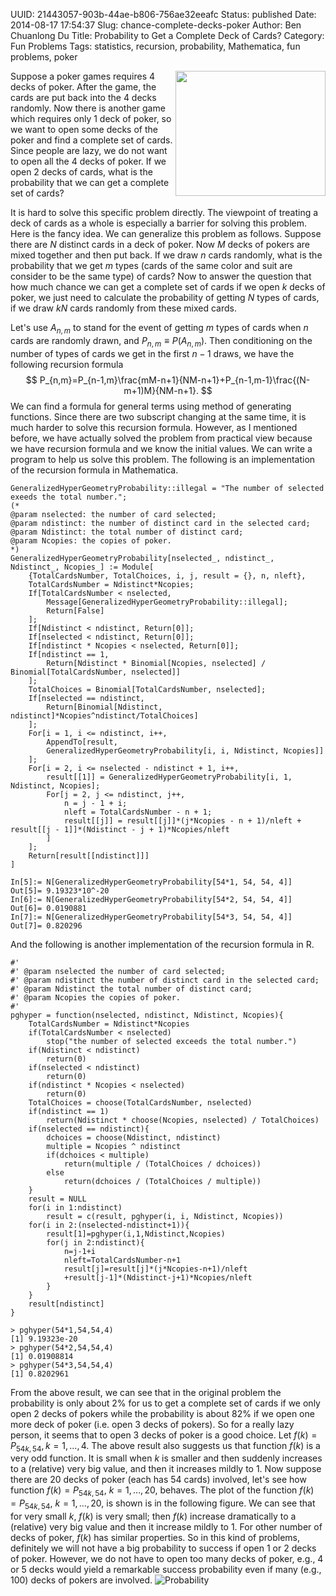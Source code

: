 UUID: 21443057-903b-44ae-b806-756ae32eeafc
Status: published
Date: 2014-08-17 17:54:37
Slug: chance-complete-decks-poker
Author: Ben Chuanlong Du
Title: Probability to Get a Complete Deck of Cards?
Category: Fun Problems
Tags: statistics, recursion, probability, Mathematica, fun problems, poker

[Probability]: http://www.legendu.net/media/poker/probability.png

<img src="http://www.legendu.net/media/poker/poker.jpg" height="200" width="240" align="right"/>

Suppose a poker games requires 4 decks of poker.
After the game, the cards are put back into the 4 decks randomly.
Now there is another game which requires only 1 deck of poker,
so we want to open some decks of the poker and find a complete set of cards.
Since people are lazy, 
we do not want to open all the 4 decks of poker.
If we open 2 decks of cards, 
what is the probability that we can get a complete set of cards?

It is hard to solve this specific problem directly.
The viewpoint of treating a deck of cards as a whole is especially a barrier for solving this problem.
Here is the fancy idea.
We can generalize this problem as follows.
Suppose there are $N$ distinct cards in a deck of poker.
Now $M$ decks of pokers are mixed together and then put back.
If we draw $n$ cards randomly,
what is the probability that we get $m$ types (cards of the same color and suit are consider to be the same type) of cards?
Now to answer the question that how much chance we can get a complete set of cards if we open $k$ decks of poker,
we just need to calculate the probability of getting $N$ types of cards,
if we draw $kN$ cards randomly from these mixed cards.


Let's use $A_{n,m}$ to stand for the event of getting $m$ types of cards when $n$ cards are randomly drawn,
and $P_{n,m}\equiv P(A_{n,m})$.
Then conditioning on the number of types of cards we get in the first $n-1$ draws,
we have the following recursion formula
    $$
    P_{n,m}=P_{n-1,m}\frac{mM-n+1}{NM-n+1}+P_{n-1,m-1}\frac{(N-m+1)M}{NM-n+1}.
    $$
We can find a formula for general terms using method of generating functions.
Since there are two subscript changing at the same time,
it is much harder to solve this recursion formula.
However, 
as I mentioned before, 
we have actually solved the problem from
practical view because we have recursion formula and we know the initial values.
We can write a program to help us solve this problem.
The following is an implementation of the recursion formula in Mathematica.

    GeneralizedHyperGeometryProbability::illegal = "The number of selected exeeds the total number.";
    (*
    @param nselected: the number of card selected;
    @param ndistinct: the number of distinct card in the selected card;
    @param Ndistinct: the total number of distinct card;
    @param Ncopies: the copies of poker.
    *)
    GeneralizedHyperGeometryProbability[nselected_, ndistinct_, Ndistinct_, Ncopies_] := Module[
        {TotalCardsNumber, TotalChoices, i, j, result = {}, n, nleft},
        TotalCardsNumber = Ndistinct*Ncopies;
        If[TotalCardsNumber < nselected, 
            Message[GeneralizedHyperGeometryProbability::illegal]; 
            Return[False]
        ];
        If[Ndistinct < ndistinct, Return[0]];
        If[nselected < ndistinct, Return[0]];
        If[ndistinct * Ncopies < nselected, Return[0]];
        If[ndistinct == 1,
            Return[Ndistinct * Binomial[Ncopies, nselected] / Binomial[TotalCardsNumber, nselected]]
        ];
        TotalChoices = Binomial[TotalCardsNumber, nselected];
        If[nselected == ndistinct,
            Return[Binomial[Ndistinct, ndistinct]*Ncopies^ndistinct/TotalChoices]
        ];
        For[i = 1, i <= ndistinct, i++,
            AppendTo[result, 
            GeneralizedHyperGeometryProbability[i, i, Ndistinct, Ncopies]]
        ];
        For[i = 2, i <= nselected - ndistinct + 1, i++,
            result[[1]] = GeneralizedHyperGeometryProbability[i, 1, Ndistinct, Ncopies];
            For[j = 2, j <= ndistinct, j++,
                n = j - 1 + i;
                nleft = TotalCardsNumber - n + 1;
                result[[j]] = result[[j]]*(j*Ncopies - n + 1)/nleft + result[[j - 1]]*(Ndistinct - j + 1)*Ncopies/nleft
            ]
        ];
        Return[result[[ndistinct]]]
    ]

    In[5]:= N[GeneralizedHyperGeometryProbability[54*1, 54, 54, 4]]
    Out[5]= 9.19323*10^-20
    In[6]:= N[GeneralizedHyperGeometryProbability[54*2, 54, 54, 4]]
    Out[6]= 0.0190881
    In[7]:= N[GeneralizedHyperGeometryProbability[54*3, 54, 54, 4]]
    Out[7]= 0.820296

And the following is another implementation of the recursion formula in R.

    #'
    #' @param nselected the number of card selected;
    #' @param ndistinct the number of distinct card in the selected card;
    #' @param Ndistinct the total number of distinct card;
    #' @param Ncopies the copies of poker.
    #'
    pghyper = function(nselected, ndistinct, Ndistinct, Ncopies){
        TotalCardsNumber = Ndistinct*Ncopies
        if(TotalCardsNumber < nselected)
            stop("the number of selected exceeds the total number.")
        if(Ndistinct < ndistinct)
            return(0)
        if(nselected < ndistinct)
            return(0)
        if(ndistinct * Ncopies < nselected)
            return(0)
        TotalChoices = choose(TotalCardsNumber, nselected)
        if(ndistinct == 1)
            return(Ndistinct * choose(Ncopies, nselected) / TotalChoices)
        if(nselected == ndistinct){
            dchoices = choose(Ndistinct, ndistinct)
            multiple = Ncopies ^ ndistinct
            if(dchoices < multiple)
                return(multiple / (TotalChoices / dchoices))
            else
                return(dchoices / (TotalChoices / multiple))
        }
        result = NULL
        for(i in 1:ndistinct)
            result = c(result, pghyper(i, i, Ndistinct, Ncopies))
        for(i in 2:(nselected-ndistinct+1)){
            result[1]=pghyper(i,1,Ndistinct,Ncopies)
            for(j in 2:ndistinct){
                n=j-1+i
                nleft=TotalCardsNumber-n+1
                result[j]=result[j]*(j*Ncopies-n+1)/nleft
                +result[j-1]*(Ndistinct-j+1)*Ncopies/nleft
            }
        }
        result[ndistinct]
    }

    > pghyper(54*1,54,54,4)
    [1] 9.19323e-20
    > pghyper(54*2,54,54,4)
    [1] 0.01908814
    > pghyper(54*3,54,54,4)
    [1] 0.8202961

From the above result,
we can see that in the original problem the probability 
is only about $2\%$ for us to get a complete set of cards
if we only open 2 decks of pokers 
while the probability is about $82\%$ if we open one more deck of poker (i.e. open 3 decks of pokers).
So for a really lazy person, it seems that to open 3 decks of poker is a good choice.
Let $f(k)=P_{54k,54}, k=1,\ldots, 4$.
The above result also suggests us that function $f(k)$ is a very odd function.
It is small when $k$ is smaller and then suddenly increases to a (relative) very big value,
and then it increases mildly to 1.
Now suppose there are 20 decks of poker (each has 54 cards) involved,
let's see how function $f(k)=P_{54k,54}$, $k=1,\ldots, 20$, behaves.
The plot of the function $f(k)=P_{54k,54}$, $k=1,\ldots, 20$, 
is shown is in the following figure. 
We can see that for very small $k$, $f(k)$ is very small;
then $f(k)$ increase dramatically to a (relative) very big value and then it increase mildly to 1.
For other number of decks of poker, $f(k)$ has similar properties.
So in this kind of problems, definitely we will not have a big probability to success if open 1 or 2
decks of poker. However, we do not have to open too many decks of poker, e.g., 4 or 5 decks would
yield a remarkable success probability even if many (e.g., 100) decks of pokers are involved.
![Probability][]

